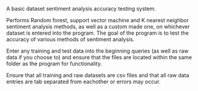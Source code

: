 A basic dataset sentiment analysis accuracy testing system.

Performs Random forest, support vector machine and K nearest neighbor sentiment analysis methods,
as well as a custom made one, on whichever dataset is entered into the program.
The goal of the program is to test the accuracy of various methods of sentiment analysis.

Enter any training and test data into the beginning queries (as well as raw data if you 
choose to) and ensure that the files are located within the same folder as the program for functionality.

Ensure that all training and raw datasets are csv files and that all raw data entries are tab separated
from eachother or errors may occur.
